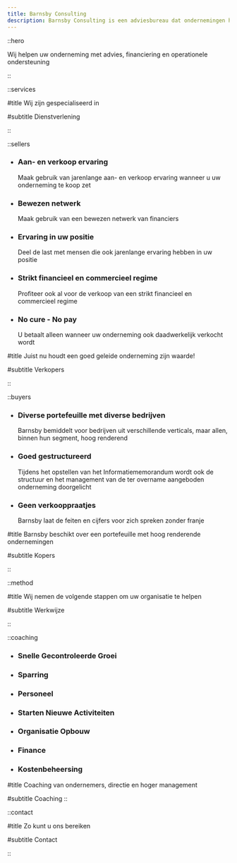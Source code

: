 ```yaml
---
title: Barnsby Consulting
description: Barnsby Consulting is een adviesbureau dat ondernemingen helpt met advies, financiering en operationele ondersteuning
---
```


::hero

Wij helpen uw onderneming met advies, financiering en operationele ondersteuning

::

::services

#title
Wij zijn gespecialiseerd in

#subtitle
Dienstverlening

::

::sellers

- ### Aan- en verkoop ervaring
  Maak gebruik van jarenlange aan- en verkoop ervaring wanneer u uw onderneming te koop zet
- ### Bewezen netwerk
  Maak gebruik van een bewezen netwerk van financiers
- ### Ervaring in uw positie
  Deel de last met mensen die ook jarenlange ervaring hebben in uw positie
- ### Strikt financieel en commercieel regime
  Profiteer ook al voor de verkoop van een strikt financieel en commercieel regime
- ### No cure - No pay
  U betaalt alleen wanneer uw onderneming ook daadwerkelijk verkocht wordt

#title
Juist nu houdt een goed geleide onderneming zijn waarde!

#subtitle
Verkopers

::

::buyers

- ### Diverse portefeuille met diverse bedrijven
  Barnsby bemiddelt voor bedrijven uit verschillende verticals, maar allen, binnen hun segment, hoog renderend
- ### Goed gestructureerd
  Tijdens het opstellen van het Informatiememorandum wordt ook de structuur en het management van de ter overname aangeboden onderneming doorgelicht
- ### Geen verkooppraatjes
  Barnsby laat de feiten en cijfers voor zich spreken zonder franje

#title
Barnsby beschikt over een portefeuille met hoog renderende ondernemingen

#subtitle
Kopers

::

::method

#title
Wij nemen de volgende stappen om uw organisatie te helpen

#subtitle
Werkwijze

::

::coaching

- ### Snelle Gecontroleerde Groei
- ### Sparring
- ### Personeel
- ### Starten Nieuwe Activiteiten
- ### Organisatie Opbouw
- ### Finance
- ### Kostenbeheersing

#title
Coaching van ondernemers, directie en hoger management

#subtitle
Coaching
::

::contact

#title
Zo kunt u ons bereiken

#subtitle
Contact

::
